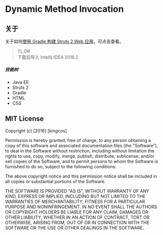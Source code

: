 # Dynamic Method Invocation

## 关于

关于如何[使用 Gradle 构建 Struts 2 Web 应用](https://maimieng.com/2016/21/)，可点击查看。

> TL;DR
> <br>
> 下载后导入 Intellij IDEA 2016.2

##### 技能树

- Java EE
- Struts 2
- Gradle
- HTML
- CSS

## MIT License

Copyright (c) [2016] [kingcos]

Permission is hereby granted, free of charge, to any person obtaining a copy
of this software and associated documentation files (the "Software"), to deal
in the Software without restriction, including without limitation the rights
to use, copy, modify, merge, publish, distribute, sublicense, and/or sell
copies of the Software, and to permit persons to whom the Software is
furnished to do so, subject to the following conditions:

The above copyright notice and this permission notice shall be included in all
copies or substantial portions of the Software.

THE SOFTWARE IS PROVIDED "AS IS", WITHOUT WARRANTY OF ANY KIND, EXPRESS OR
IMPLIED, INCLUDING BUT NOT LIMITED TO THE WARRANTIES OF MERCHANTABILITY,
FITNESS FOR A PARTICULAR PURPOSE AND NONINFRINGEMENT. IN NO EVENT SHALL THE
AUTHORS OR COPYRIGHT HOLDERS BE LIABLE FOR ANY CLAIM, DAMAGES OR OTHER
LIABILITY, WHETHER IN AN ACTION OF CONTRACT, TORT OR OTHERWISE, ARISING FROM,
OUT OF OR IN CONNECTION WITH THE SOFTWARE OR THE USE OR OTHER DEALINGS IN THE
SOFTWARE.
